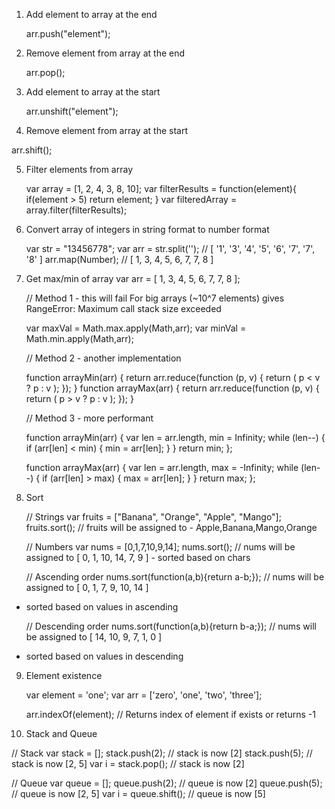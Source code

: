 1. Add element to array at the end
   
   arr.push("element");
   
2. Remove element from array at the end

   arr.pop();
   
3. Add element to array at the start

   arr.unshift("element");
   
4. Remove element from array at the start

  arr.shift();
  
5. Filter elements from array

   var array = [1, 2, 4, 3, 8, 10];
   var filterResults =  function(element){
      if(element > 5)
        return element;
   }
   var filteredArray = array.filter(filterResults);   
   
6. Convert array of integers in string format to number format

   var str = "13456778";
   var arr =  str.split(''); // [ '1', '3', '4', '5', '6', '7', '7', '8' ]
   arr.map(Number); // [ 1, 3, 4, 5, 6, 7, 7, 8 ]    
   
   
7. Get max/min of array
   var arr = [ 1, 3, 4, 5, 6, 7, 7, 8 ];
   
   // Method 1 - this will fail For big arrays (~10^7 elements) gives RangeError: Maximum call stack size exceeded
    
   var maxVal = Math.max.apply(Math,arr);
   var minVal = Math.min.apply(Math,arr);
   
   // Method 2 - another implementation
   
   function arrayMin(arr) {
     return arr.reduce(function (p, v) {
       return ( p < v ? p : v );
     });
   }
   function arrayMax(arr) {
     return arr.reduce(function (p, v) {
       return ( p > v ? p : v );
     });
   }
   
   // Method 3 - more performant
   
   function arrayMin(arr) {
     var len = arr.length, min = Infinity;
     while (len--) {
       if (arr[len] < min) {
         min = arr[len];
       }
     }
     return min;
   };

   function arrayMax(arr) {
     var len = arr.length, max = -Infinity;
     while (len--) {
       if (arr[len] > max) {
         max = arr[len];
       }
     }
     return max;
   };
   
8. Sort
   
   // Strings
   var fruits = ["Banana", "Orange", "Apple", "Mango"];
   fruits.sort(); // fruits will be assigned to  - Apple,Banana,Mango,Orange
   
   // Numbers
   var nums = [0,1,7,10,9,14];
   nums.sort(); // nums will be assigned to [ 0, 1, 10, 14, 7, 9 ] - sorted based on chars
   
   // Ascending order
   nums.sort(function(a,b){return a-b;}); // nums will be assigned to [ 0, 1, 7, 9, 10, 14 ]
 - sorted based on values in ascending
 
   // Descending order
   nums.sort(function(a,b){return b-a;}); // nums will be assigned to [ 14, 10, 9, 7, 1, 0 ]
 - sorted based on values in descending
 
9. Element existence

   var element = 'one';
   var arr = ['zero', 'one', 'two', 'three'];
   
   arr.indexOf(element); // Returns index of element if exists or returns -1
   
   
10. Stack and Queue

   // Stack
   var stack = [];
   stack.push(2);       // stack is now [2]
   stack.push(5);       // stack is now [2, 5]
   var i = stack.pop(); // stack is now [2]
   
   // Queue
   var queue = [];
   queue.push(2);       // queue is now [2]
   queue.push(5);       // queue is now [2, 5]
   var i = queue.shift(); // queue is now [5]